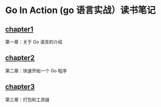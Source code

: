 # Go In Action (go 语言实战）读书笔记

## [chapter1](https://github.com/wangzz719/goinaction/tree/master/chapter1)
第一章：关于 Go 语言的介绍
## [chapter2](https://github.com/wangzz719/goinaction/tree/master/chapter2)
第二章：快速开始一个 Go 程序
## [chapter3](https://github.com/wangzz719/goinaction/tree/master/chapter3)
第三章：打包和工具链